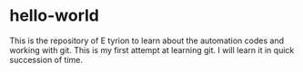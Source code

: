 # hello-world
This is the repository of E tyrion to learn about the automation codes and working with git.
This is my first attempt at learning git. I will learn it in quick succession of time. 
